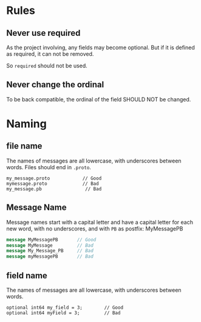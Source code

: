 ---
---

# Rules

## Never use required

As the project involving, any fields may become optional. But if it is defined as required, it can not be removed.

So `required` should not be used.

## Never change the ordinal

To be back compatible, the ordinal of the field SHOULD NOT be changed.

# Naming

## file name

The names of messages are all lowercase, with underscores between words.
Files should end in `.proto`.

```
my_message.proto            // Good
mymessage.proto             // Bad
my_message.pb                // Bad
```

## Message Name

Message names start with a capital letter and have a capital letter for each new word, with no underscores, and with `PB` as postfix: MyMessagePB

```protobuf
message MyMessagePB       // Good
message MyMessage         // Bad
message My_Message_PB     // Bad
message myMessagePB       // Bad
```

## field name

The names of messages are all lowercase, with underscores between words. 

```
optional int64 my_field = 3;        // Good
optional int64 myField = 3;         // Bad
```